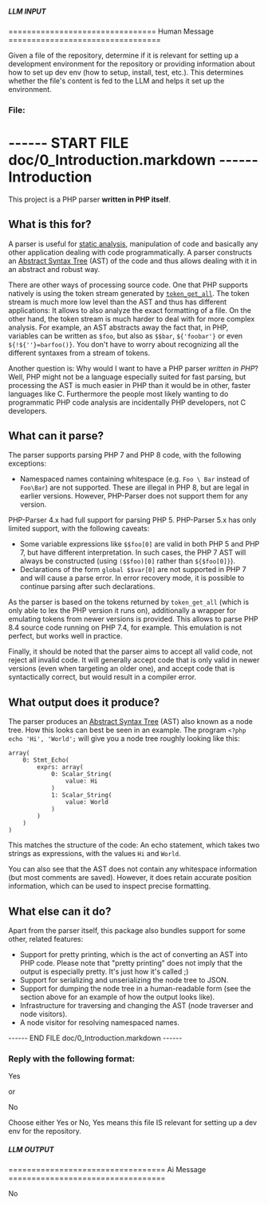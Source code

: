 ##### LLM INPUT #####
================================ Human Message =================================

Given a file of the repository, determine if it is relevant for setting up a development environment for the repository or providing information about how to set up dev env (how to setup, install, test, etc.). This determines whether the file's content is fed to the LLM and helps it set up the environment.

### File:
------ START FILE doc/0_Introduction.markdown ------
Introduction
============

This project is a PHP parser **written in PHP itself**.

What is this for?
-----------------

A parser is useful for [static analysis][0], manipulation of code and basically any other
application dealing with code programmatically. A parser constructs an [Abstract Syntax Tree][1]
(AST) of the code and thus allows dealing with it in an abstract and robust way.

There are other ways of processing source code. One that PHP supports natively is using the
token stream generated by [`token_get_all`][2]. The token stream is much more low level than
the AST and thus has different applications: It allows to also analyze the exact formatting of
a file. On the other hand, the token stream is much harder to deal with for more complex analysis.
For example, an AST abstracts away the fact that, in PHP, variables can be written as `$foo`, but also
as `$$bar`, `${'foobar'}` or even `${!${''}=barfoo()}`. You don't have to worry about recognizing
all the different syntaxes from a stream of tokens.

Another question is: Why would I want to have a PHP parser *written in PHP*? Well, PHP might not be
a language especially suited for fast parsing, but processing the AST is much easier in PHP than it
would be in other, faster languages like C. Furthermore the people most likely wanting to do
programmatic PHP code analysis are incidentally PHP developers, not C developers.

What can it parse?
------------------

The parser supports parsing PHP 7 and PHP 8 code, with the following exceptions:

 * Namespaced names containing whitespace (e.g. `Foo \ Bar` instead of `Foo\Bar`) are not supported.
   These are illegal in PHP 8, but are legal in earlier versions. However, PHP-Parser does not
   support them for any version.

PHP-Parser 4.x had full support for parsing PHP 5. PHP-Parser 5.x has only limited support, with the
following caveats:

 * Some variable expressions like `$$foo[0]` are valid in both PHP 5 and PHP 7, but have different 
   interpretation. In such cases, the PHP 7 AST will always be constructed (using `($$foo)[0]`
   rather than `${$foo[0]}`).
 * Declarations of the form `global $$var[0]` are not supported in PHP 7 and will cause a parse 
   error. In error recovery mode, it is possible to continue parsing after such declarations.

As the parser is based on the tokens returned by `token_get_all` (which is only able to lex the PHP
version it runs on), additionally a wrapper for emulating tokens from newer versions is provided.
This allows to parse PHP 8.4 source code running on PHP 7.4, for example. This emulation is not
perfect, but works well in practice.

Finally, it should be noted that the parser aims to accept all valid code, not reject all invalid
code. It will generally accept code that is only valid in newer versions (even when targeting an
older one), and accept code that is syntactically correct, but would result in a compiler error.

What output does it produce?
----------------------------

The parser produces an [Abstract Syntax Tree][1] (AST) also known as a node tree. How this looks
can best be seen in an example. The program `<?php echo 'Hi', 'World';` will give you a node tree
roughly looking like this:

```
array(
    0: Stmt_Echo(
        exprs: array(
            0: Scalar_String(
                value: Hi
            )
            1: Scalar_String(
                value: World
            )
        )
    )
)
```

This matches the structure of the code: An echo statement, which takes two strings as expressions,
with the values `Hi` and `World`.

You can also see that the AST does not contain any whitespace information (but most comments are saved).
However, it does retain accurate position information, which can be used to inspect precise formatting.

What else can it do?
--------------------

Apart from the parser itself, this package also bundles support for some other, related features:

 * Support for pretty printing, which is the act of converting an AST into PHP code. Please note
   that "pretty printing" does not imply that the output is especially pretty. It's just how it's
   called ;)
 * Support for serializing and unserializing the node tree to JSON.
 * Support for dumping the node tree in a human-readable form (see the section above for an
   example of how the output looks like).
 * Infrastructure for traversing and changing the AST (node traverser and node visitors).
 * A node visitor for resolving namespaced names.

 [0]: http://en.wikipedia.org/wiki/Static_program_analysis
 [1]: http://en.wikipedia.org/wiki/Abstract_syntax_tree
 [2]: http://php.net/token_get_all

------ END FILE doc/0_Introduction.markdown ------

### Reply with the following format:

<rel>Yes</rel>

or

<rel>No</rel>

Choose either Yes or No, Yes means this file IS relevant for setting up a dev env for the repository.

##### LLM OUTPUT #####
================================== Ai Message ==================================

<rel>No</rel>